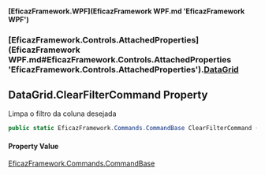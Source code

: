#### [EficazFramework.WPF](EficazFramework WPF.md 'EficazFramework WPF')
### [EficazFramework.Controls.AttachedProperties](EficazFramework WPF.md#EficazFramework.Controls.AttachedProperties 'EficazFramework.Controls.AttachedProperties').[DataGrid](EficazFramework.Controls.AttachedProperties/DataGrid.md 'EficazFramework.Controls.AttachedProperties.DataGrid')

## DataGrid.ClearFilterCommand Property

Limpa o filtro da coluna desejada

```csharp
public static EficazFramework.Commands.CommandBase ClearFilterCommand { get; }
```

#### Property Value
[EficazFramework.Commands.CommandBase](https://docs.microsoft.com/en-us/dotnet/api/EficazFramework.Commands.CommandBase 'EficazFramework.Commands.CommandBase')